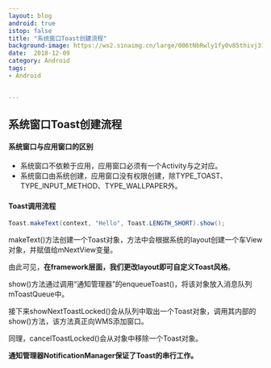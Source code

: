 ```yaml
---
layout: blog 
android: true 
istop: false
title: "系统窗口Toast创建流程" 
background-image: https://ws2.sinaimg.cn/large/006tNbRwly1fy0v85thivj31970u0dpq.jpg
date:  2018-12-09
category: Android
tags: 
- Android


---
```


## 系统窗口Toast创建流程

#### 系统窗口与应用窗口的区别

- 系统窗口不依赖于应用，应用窗口必须有一个Activity与之对应。
- 系统窗口由系统创建，应用窗口没有权限创建，除TYPE_TOAST、TYPE_INPUT_METHOD、TYPE_WALLPAPER外。

#### Toast调用流程

```java
Toast.makeText(context, "Hello", Toast.LENGTH_SHORT).show();
```

makeText()方法创建一个Toast对象，方法中会根据系统的layout创建一个车View对象，并赋值给mNextView变量。

由此可见，**在framework层面，我们更改layout即可自定义Toast风格**。

show()方法通过调用“通知管理器”的enqueueToast()，将该对象放入消息队列mToastQueue中。

接下来showNextToastLocked()会从队列中取出一个Toast对象，调用其内部的show()方法，该方法真正向WMS添加窗口。

同理，cancelToastLocked()会从对象中移除一个Toast对象。

**通知管理器NotificationManager保证了Toast的串行工作。**
